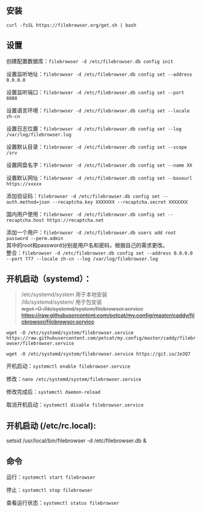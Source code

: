 ## 安装
`curl -fsSL https://filebrowser.org/get.sh | bash`   

## 设置

创建配置数据库：`filebrowser -d /etc/filebrowser.db config init`  

设置监听地址：`filebrowser -d /etc/filebrowser.db config set --address 0.0.0.0`   

设置监听端口：`filebrowser -d /etc/filebrowser.db config set --port 8088`   

设置语言环境：`filebrowser -d /etc/filebrowser.db config set --locale zh-cn`   

设置日志位置：`filebrowser -d /etc/filebrowser.db config set --log /var/log/filebrowser.log`   

设置默认目录：`filebrowser -d /etc/filebrowser.db config set --scope /srv`

设置网盘名字：`filebrowser -d /etc/filebrowser.db config set --name XX`

设置默认网址：`filebrowser -d /etc/filebrowser.db config set --baseurl https://xxxxx`

添加验证码：`filebrowser -d /etc/filebrowser.db config set --auth.method=json --recaptcha.key XXXXXXX --recaptcha.secret XXXXXXX`

国内用户使用：`filebrowser -d /etc/filebrowser.db config set --recaptcha.host https://recaptcha.net`

添加一个用户：`filebrowser -d /etc/filebrowser.db users add root password --perm.admin`    
其中的root和password分别是用户名和密码，根据自己的需求更改。    
整合：`filebrowser -d /etc/filebrowser.db config set --address 0.0.0.0 --port 777 --locale zh-cn --log /var/log/filebrowser.log`    



## 开机启动（systemd）：   

> /etc/systemd/system 用于本地安装      
> /lib/systemd/system/ 用于包安装     
> ~~wget -O /lib/systemd/system/filebrowser.service https://raw.githubusercontent.com/petcat/my.config/master/caddy/filebrowser/filebrowser.service~~   

`wget -O /etc/systemd/system/filebrowser.service https://raw.githubusercontent.com/petcat/my.config/master/caddy/filebrowser/filebrowser.service`

`wget -O /etc/systemd/system/filebrowser.service https://git.io/Je3Q7`   

开机启动：`systemctl enable filebrowser.service`   

修改：`nano /etc/systemd/system/filebrowser.service`  

修改完成后：`systemctl daemon-reload`   

取消开机启动：`systemctl disable filebrowser.service` 

## 开机启动 (/etc/rc.local):

setsid /usr/local/bin/filebrowser -d /etc/filebrowser.db &   

## 命令

运行：`systemctl start filebrowser`   

停止：`systemctl stop filebrowser`     

查看运行状态：`systemctl status filebrowser`   

